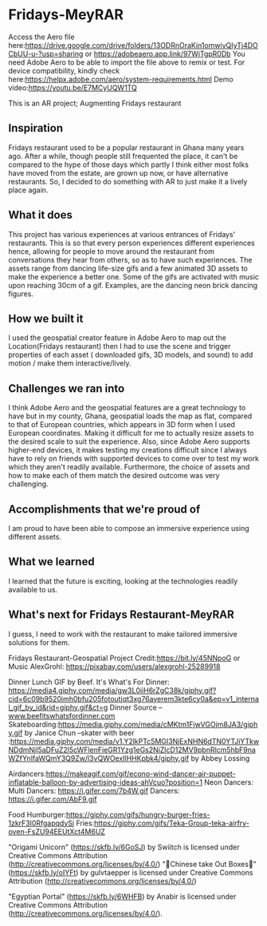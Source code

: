 # Fridays-MeyRAR
Access the Aero file here:https://drive.google.com/drive/folders/13ODRnOraKin1omwivQIyTj4DOCbUU-u-?usp=sharing
or https://adobeaero.app.link/97WjTgpR0Db
You need Adobe Aero to be able to import the file above to remix or test.
For device compatibility, kindly check here:https://helpx.adobe.com/aero/system-requirements.html
Demo video:https://youtu.be/E7MCyUQW1TQ

This is an AR project; Augmenting Fridays restaurant
## Inspiration
Fridays restaurant used to be a popular restaurant in Ghana many years ago.
After a while, though people still frequented the place, it can't be compared to the hype of those days which partly I think either most folks have moved from the estate, are grown up now, or have alternative restaurants.
So, I decided to do something with AR to just make it a lively place again.

## What it does
This project has various experiences at various entrances of Fridays' restaurants. This is so that every person experiences different experiences hence, allowing for people to move around the restaurant from conversations they hear from others, so as to have such experiences.
The assets range from dancing life-size gifs and a few animated 3D assets to make the experience a better one.
Some of the gifs are activated with music upon reaching 30cm of a gif. Examples, are the dancing neon brick dancing figures.

## How we built it
I used the geospatial creator feature in Adobe Aero to map out the Location(Fridays restaurant) then I had to use the scene and trigger properties of each asset ( downloaded gifs, 3D models, and sound) to add motion / make them interactive/lively.

## Challenges we ran into
I think Adobe Aero and the geospatial features are a great technology to have but in my county, Ghana, geospatial loads the map as flat, compared to that of European countries, which appears in 3D form when I used European coordinates. Making it difficult for me to actually resize assets to the desired scale to suit the experience.
Also, since Adobe Aero supports higher-end devices, it makes testing my creations difficult since I always have to rely on friends with supported devices to come over to test my work which they aren't readily available.
Furthermore, the choice of assets and how to make each of them match the desired outcome was very challenging.

## Accomplishments that we're proud of
I am proud to have been able to compose an immersive experience using different assets.

## What we learned
I learned that the future is exciting, looking at the technologies readily available to us.

## What's next for Fridays Restaurant-MeyRAR
I guess, I need to work with the restaurant to make tailored immersive solutions for them.

Fridays Restaurant-Geospatial Project
Credit:https://bit.ly/45NNpoG
or
Music
AlexGrohl: https://pixabay.com/users/alexgrohl-25289918
 
Dinner Lunch GIF by Beef. It's What's For Dinner: https://media4.giphy.com/media/gw3L0iiH6rZgC38k/giphy.gif?cid=6c09b9520imh0bfu205fotoutjqt3xg76ayerem3kte6cy0a&ep=v1_internal_gif_by_id&rid=giphy.gif&ct=g   Dinner Source – www.beefitswhatsfordinner.com
Skateboarding:https://media.giphy.com/media/cMKtm1FjwVGOjm8JA3/giphy.gif by Janice Chun
–skater with beer :https://media.giphy.com/media/v1.Y2lkPTc5MGI3NjExNHN6dTN0YTJiYTkwNDdmNjI5aDFuZ2l5cWFlenFieGR1Yzg1eGs2NiZlcD12MV9pbnRlcm5hbF9naWZfYnlfaWQmY3Q9Zw/l3vQWOexIlHHKpbk4/giphy.gif   by Abbey Lossing
 
Airdancers:https://makeagif.com/gif/econo-wind-dancer-air-puppet-inflatable-balloon-by-advertising-ideas-ahVcuo?position=1
Neon Dancers:
Multi Dancers: https://i.gifer.com/7b4W.gif
Dancers: https://i.gifer.com/AbF9.gif
 
Food
Humburger:https://giphy.com/gifs/hungry-burger-fries-1zkrF3l0RfgapqdySj
Fries:https://giphy.com/gifs/Teka-Group-teka-airfry-oven-FsZU94EEUtXct4M6UZ

"Origami Unicorn" (https://skfb.ly/6GoSJ) by Swiitch is licensed under Creative Commons Attribution (http://creativecommons.org/licenses/by/4.0/)
"🥡Chinese take Out Boxes🥡" (https://skfb.ly/oIYFt) by gulvtaepper is licensed under Creative Commons Attribution (http://creativecommons.org/licenses/by/4.0/)

"Egyptian Portal" (https://skfb.ly/6WHFB) by Anabir is licensed under Creative Commons Attribution (http://creativecommons.org/licenses/by/4.0/).

 
 
 
 
 

